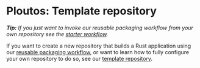 # Ploutos: Template repository

_**Tip:** If you just want to invoke our reusable packaging workflow from your own repository see the [starter workflow](./starter_workflow.md)._

If you want to create a new repository that builds a Rust application using our [reusable packaging workflow](./README.md), or want to learn how to fully configure your own repository to do so, see our [template repository](https://github.com/NLnetLabs/ploutos-testing/blob/main/README.md).
